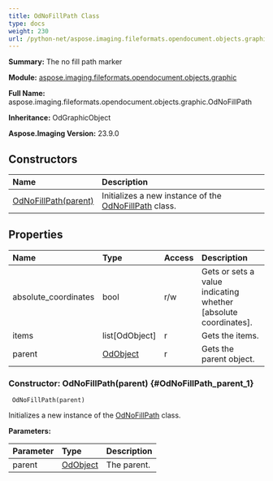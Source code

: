 ```yaml
---
title: OdNoFillPath Class
type: docs
weight: 230
url: /python-net/aspose.imaging.fileformats.opendocument.objects.graphic/odnofillpath/
---
```


**Summary:** The no fill path marker

**Module:** [aspose.imaging.fileformats.opendocument.objects.graphic](/imaging/python-net/aspose.imaging.fileformats.opendocument.objects.graphic/)

**Full Name:** aspose.imaging.fileformats.opendocument.objects.graphic.OdNoFillPath

**Inheritance:** OdGraphicObject

**Aspose.Imaging Version:** 23.9.0

## **Constructors**
| **Name** | **Description** |
| :- | :- |
| [OdNoFillPath(parent)](#OdNoFillPath_parent_1) | Initializes a new instance of the [OdNoFillPath](/imaging/python-net/aspose.imaging.fileformats.opendocument.objects.graphic/odnofillpath/) class. |
## **Properties**
| **Name** | **Type** | **Access** | **Description** |
| :- | :- | :- | :- |
| absolute_coordinates | bool | r/w | Gets or sets a value indicating whether [absolute coordinates]. |
| items | list[OdObject] | r | Gets the items. |
| parent | [OdObject](/imaging/python-net/aspose.imaging.fileformats.opendocument/odobject) | r | Gets the parent object. |


### Constructor: OdNoFillPath(parent) {#OdNoFillPath_parent_1}


```
 OdNoFillPath(parent) 
```

Initializes a new instance of the [OdNoFillPath](/imaging/python-net/aspose.imaging.fileformats.opendocument.objects.graphic/odnofillpath/) class.

**Parameters:**

| Parameter | Type | Description |
| :- | :- | :- |
| parent | [OdObject](/imaging/python-net/aspose.imaging.fileformats.opendocument/odobject) | The parent. |

